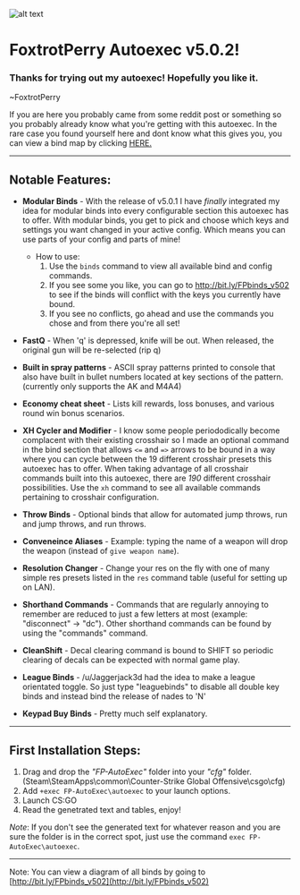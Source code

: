![alt text][logo]

[logo]: https://i.imgur.com/vTQOfy5.png

# FoxtrotPerry Autoexec v5.0.2!

### Thanks for trying out my autoexec! Hopefully you like it.

~FoxtrotPerry

If you are here you probably came from some reddit post or something so you probably already know what you're getting with this autoexec. In the rare case you found yourself here and dont know what this gives you, you can view a bind map by clicking [HERE.](http://bit.ly/FPbinds_v502)

---

## Notable Features:
* **Modular Binds** - With the release of v5.0.1 I have *finally* integrated my idea for modular binds into every configurable section this autoexec has to offer. With modular binds, you get to pick and choose which keys and settings you want changed in your active config. Which means you can use parts of your config and parts of mine!

    * How to use: 
        1. Use the `binds` command to view all available bind and config commands. 
        2. If you see some you like, you can go to http://bit.ly/FPbinds_v502 to see if the binds will conflict with the keys you currently have bound.
        3. If you see no conflicts, go ahead and use the commands you chose and from there you're all set!

* **FastQ** - When 'q' is depressed, knife will be out. When released, the original gun will be re-selected (rip q)
* **Built in spray patterns** - ASCII spray patterns printed to console that also have built in bullet numbers located at key sections of the pattern. (currently only supports the AK and M4A4)
* **Economy cheat sheet** - Lists kill rewards, loss bonuses, and various round win bonus scenarios.
* **XH Cycler and Modifier** - I know some people periododically become complacent with their existing crosshair so I made an optional command in the bind section that allows `<=` and `=>` arrows to be bound in a way where you can cycle between the 19 different crosshair presets this autoexec has to offer. When taking advantage of all crosshair commands built into this autoexec, there are *190* different crosshair possibilities. Use the `xh` command to see all available commands pertaining to crosshair configuration.
* **Throw Binds** - Optional binds that allow for automated jump throws, run and jump throws, and run throws.
* **Conveneince Aliases** - Example: typing the name of a weapon will drop the weapon (instead of `give weapon name`).
* **Resolution Changer** - Change your res on the fly with one of many simple res presets listed in the `res` command table (useful for setting up on LAN).
* **Shorthand Commands** - Commands that are regularly annoying to remember are reduced to just a few letters at most (example: "disconnect" -> "dc"). Other shorthand commands can be found by using the "commands" command.
* **CleanShift** - Decal clearing command is bound to SHIFT so periodic clearing of decals can be expected with normal game play.
* **League Binds** - /u/Jaggerjack3d had the idea to make a league orientated toggle. So just type "leaguebinds" to disable all double key binds and instead bind the release of nades to 'N'
* **Keypad Buy Binds** - Pretty much self explanatory.

---

## First Installation Steps:

1. Drag and drop the *"FP-AutoExec"* folder into your *"cfg"* folder.
   (Steam\SteamApps\common\Counter-Strike Global Offensive\csgo\cfg)
2. Add `+exec FP-AutoExec\autoexec` to your launch options.
3. Launch CS:GO
4. Read the genetrated text and tables, enjoy!

*Note*: If you don't see the generated text for whatever reason and you are sure the folder is in the correct spot,  just use the command `exec FP-AutoExec\autoexec`.

---

Note: You can view a diagram of all binds by going to [http://bit.ly/FPbinds_v502](http://bit.ly/FPbinds_v502)
